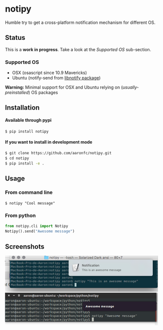 # notipy
Humble try to get a cross-platform notification mechanism for different OS.

## Status
This is a **work in progress**. Take a look at the *Supported OS* sub-section.

### Supported OS
* OSX (osascript since 10.9 Mavericks)
* Ubuntu (notify-send from [libnotify package](https://launchpad.net/ubuntu/+source/libnotify))

**Warning:** Minimal support for OSX and Ubuntu relying on (*usually-preinstalled*) OS packages

## Installation
#### Available through pypi
`$ pip install notipy`
#### If you want to install in development mode
```bash
$ git clone https://github.com/aaronfc/notipy.git
$ cd notipy
$ pip install -e .
```

## Usage
### From command line
`$ notipy "Cool message"`
### From python
```python
from notipy.cli import Notipy
Notipy().send("Awesome message")
```

## Screenshots
![OSX Screenshot](https://github.com/aaronfc/notipy/raw/master/docs/images/screenshot-osx.png "OSX Screenshot")
![Ubuntu Screenshot](https://github.com/aaronfc/notipy/raw/master/docs/images/screenshot-ubuntu.png "Ubuntu Screenshot")
